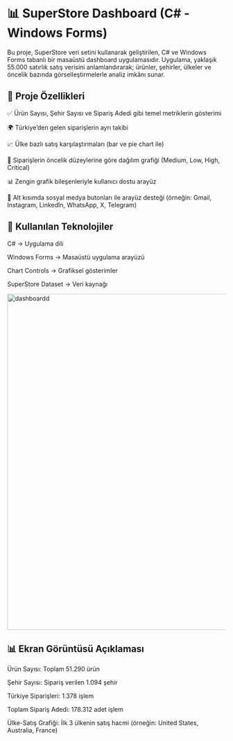 # 📊 SuperStore Dashboard (C# - Windows Forms)
Bu proje, SuperStore veri setini kullanarak geliştirilen, C# ve Windows Forms tabanlı bir masaüstü dashboard uygulamasıdır. Uygulama, yaklaşık 55.000 satırlık satış verisini anlamlandırarak; ürünler, şehirler, ülkeler ve öncelik bazında görselleştirmelerle analiz imkânı sunar.


## 🧩 Proje Özellikleri
✅ Ürün Sayısı, Şehir Sayısı ve Sipariş Adedi gibi temel metriklerin gösterimi

🌍 Türkiye’den gelen siparişlerin ayrı takibi

📈 Ülke bazlı satış karşılaştırmaları (bar ve pie chart ile)

🧪 Siparişlerin öncelik düzeylerine göre dağılım grafiği (Medium, Low, High, Critical)

📊 Zengin grafik bileşenleriyle kullanıcı dostu arayüz

📎 Alt kısımda sosyal medya butonları ile arayüz desteği (örneğin: Gmail, Instagram, LinkedIn, WhatsApp, X, Telegram)

## 🧰 Kullanılan Teknolojiler
C# ->	Uygulama dili

Windows Forms -> Masaüstü uygulama arayüzü

Chart Controls ->	Grafiksel gösterimler

SuperStore Dataset ->	Veri kaynağı

<img width="1616" height="773" alt="dashboardd" src="https://github.com/user-attachments/assets/27bbf092-af6b-4133-b3d4-48d03d946fb7" />


## 📊 Ekran Görüntüsü Açıklaması
Ürün Sayısı: Toplam 51.290 ürün

Şehir Sayısı: Sipariş verilen 1.094 şehir

Türkiye Siparişleri: 1.378 işlem

Toplam Sipariş Adedi: 178.312 adet işlem

Ülke-Satış Grafiği: İlk 3 ülkenin satış hacmi (örneğin: United States, Australia, France)

